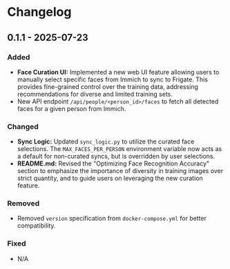 # Changelog

## 0.1.1 - 2025-07-23

### Added
- **Face Curation UI:** Implemented a new web UI feature allowing users to manually select specific faces from Immich to sync to Frigate. This provides fine-grained control over the training data, addressing recommendations for diverse and limited training sets.
- New API endpoint `/api/people/<person_id>/faces` to fetch all detected faces for a given person from Immich.

### Changed
- **Sync Logic:** Updated `sync_logic.py` to utilize the curated face selections. The `MAX_FACES_PER_PERSON` environment variable now acts as a default for non-curated syncs, but is overridden by user selections.
- **README.md:** Revised the "Optimizing Face Recognition Accuracy" section to emphasize the importance of diversity in training images over strict quantity, and to guide users on leveraging the new curation feature.

### Removed
- Removed `version` specification from `docker-compose.yml` for better compatibility.

### Fixed
- N/A
